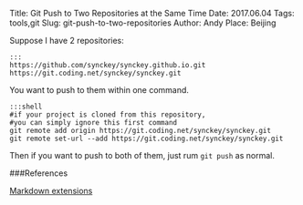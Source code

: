 Title: Git Push to Two Repositories at the Same Time
Date: 2017.06.04
Tags: tools,git
Slug: git-push-to-two-repositories
Author: Andy
Place: Beijing

Suppose I have 2 repositories:

    :::
    https://github.com/synckey/synckey.github.io.git
    https://git.coding.net/synckey/synckey.git

You want to push to them within one command.

    :::shell
    #if your project is cloned from this repository, 
    #you can simply ignore this first command
    git remote add origin https://git.coding.net/synckey/synckey.git
    git remote set-url --add https://git.coding.net/synckey/synckey.git


Then if you want to push to both of them, just rum `git push` as normal.

###References

[Markdown extensions](http://blog.csdn.net/fancivez/article/details/51544354)


